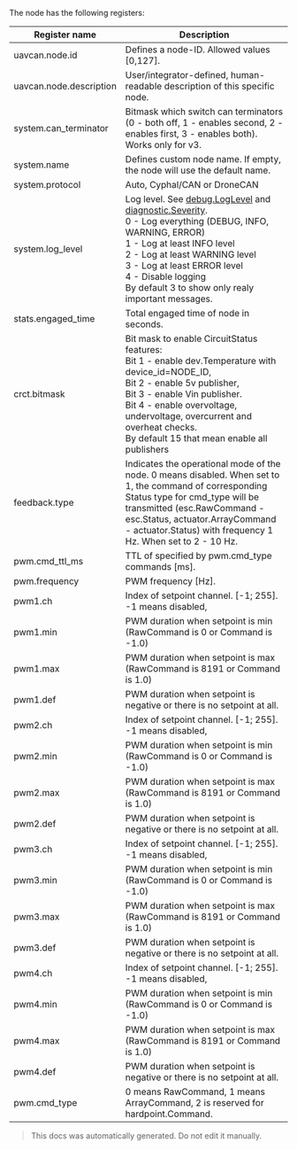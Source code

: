 The node has the following registers:

| Register name           | Description |
| ----------------------- | ----------- |
| uavcan.node.id          | Defines a node-ID. Allowed values [0,127]. |
| uavcan.node.description | User/integrator-defined, human-readable description of this specific node. |
| system.can_terminator   | Bitmask which switch can terminators (0 - both off, 1 - enables second, 2 - enables first, 3 - enables both). Works only for v3. |
| system.name             | Defines custom node name. If empty, the node will use the default name. |
| system.protocol         | Auto, Cyphal/CAN or DroneCAN |
| system.log_level        | Log level. See [debug.LogLevel](https://dronecan.github.io/Specification/7._List_of_standard_data_types/#loglevel) and [diagnostic.Severity](https://github.com/OpenCyphal/public_regulated_data_types/blob/master/uavcan/diagnostic/Severity.1.0.dsdl). </br> 0 - Log everything (DEBUG, INFO, WARNING, ERROR) </br> 1 - Log at least INFO level </br> 2 - Log at least WARNING level </br> 3 - Log at least ERROR level </br> 4 - Disable logging </br> By default 3 to show only realy important messages. |
| stats.engaged_time      | Total engaged time of node in seconds. |
| crct.bitmask            | Bit mask to enable CircuitStatus features: </br> Bit 1 - enable dev.Temperature with device_id=NODE_ID, </br> Bit 2 - enable 5v publisher, </br> Bit 3 - enable Vin publisher. </br> Bit 4 - enable overvoltage, undervoltage, overcurrent and overheat checks. </br> By default 15 that mean enable all publishers |
| feedback.type           | Indicates the operational mode of the node. 0 means disabled. When set to 1, the command of corresponding Status type for cmd_type will be transmitted (esc.RawCommand - esc.Status, actuator.ArrayCommand - actuator.Status) with frequency 1 Hz. When set to 2 - 10 Hz. |
| pwm.cmd_ttl_ms          | TTL of specified by pwm.cmd_type commands [ms]. |
| pwm.frequency           | PWM frequency [Hz]. |
| pwm1.ch                 | Index of setpoint channel. [-1; 255]. -1 means disabled, |
| pwm1.min                | PWM duration when setpoint is min (RawCommand is 0 or Command is -1.0) |
| pwm1.max                | PWM duration when setpoint is max (RawCommand is 8191 or Command is 1.0) |
| pwm1.def                | PWM duration when setpoint is negative or there is no setpoint at all. |
| pwm2.ch                 | Index of setpoint channel. [-1; 255]. -1 means disabled, |
| pwm2.min                | PWM duration when setpoint is min (RawCommand is 0 or Command is -1.0) |
| pwm2.max                | PWM duration when setpoint is max (RawCommand is 8191 or Command is 1.0) |
| pwm2.def                | PWM duration when setpoint is negative or there is no setpoint at all. |
| pwm3.ch                 | Index of setpoint channel. [-1; 255]. -1 means disabled, |
| pwm3.min                | PWM duration when setpoint is min (RawCommand is 0 or Command is -1.0) |
| pwm3.max                | PWM duration when setpoint is max (RawCommand is 8191 or Command is 1.0) |
| pwm3.def                | PWM duration when setpoint is negative or there is no setpoint at all. |
| pwm4.ch                 | Index of setpoint channel. [-1; 255]. -1 means disabled, |
| pwm4.min                | PWM duration when setpoint is min (RawCommand is 0 or Command is -1.0) |
| pwm4.max                | PWM duration when setpoint is max (RawCommand is 8191 or Command is 1.0) |
| pwm4.def                | PWM duration when setpoint is negative or there is no setpoint at all. |
| pwm.cmd_type            | 0 means RawCommand, 1 means ArrayCommand, 2 is reserved for hardpoint.Command. |

> This docs was automatically generated. Do not edit it manually.

